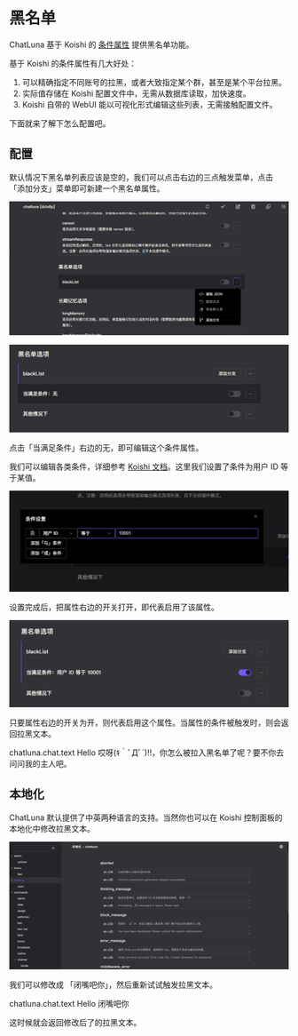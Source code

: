 # 黑名单

ChatLuna 基于 Koishi 的 [条件属性](https://koishi.chat/zh-CN/manual/usage/customize.html#%E6%9D%A1%E4%BB%B6%E5%B1%9E%E6%80%A7) 提供黑名单功能。

基于 Koishi 的条件属性有几大好处：

1. 可以精确指定不同账号的拉黑，或者大致指定某个群，甚至是某个平台拉黑。
2. 实际值存储在 Koishi 配置文件中，无需从数据库读取，加快速度。
3. Koishi 自带的 WebUI 能以可视化形式编辑这些列表，无需接触配置文件。

下面就来了解下怎么配置吧。

## 配置

默认情况下黑名单列表应该是空的，我们可以点击右边的三点触发菜单，点击 「添加分支」菜单即可新建一个黑名单属性。

![alt text](../../public/images/image-22.png)

![alt text](../../public/images/image-23.png)

点击「当满足条件」右边的无，即可编辑这个条件属性。

我们可以编辑各类条件，详细参考 [Koishi 文档](https://koishi.chat/zh-CN/manual/usage/customize.html#%E6%9D%A1%E4%BB%B6%E5%B1%9E%E6%80%A7)。这里我们设置了条件为用户 ID 等于某值。

![alt text](../../public/images/image-24.png)

设置完成后，把属性右边的开关打开，即代表启用了该属性。

![alt text](../../public/images/image-25.png)

只要属性右边的开关为开，则代表启用这个属性。当属性的条件被触发时，则会返回拉黑文本。

<chat-panel>
  <chat-message nickname="10001">chatluna.chat.text Hello</chat-message>
  <chat-message nickname="Bot">哎呀(ｷ｀ﾟДﾟ´)!!，你怎么被拉入黑名单了呢？要不你去问问我的主人吧。</chat-message>
 </chat-panel>

## 本地化

ChatLuna 默认提供了中英两种语言的支持。当然你也可以在 Koishi 控制面板的本地化中修改拉黑文本。

![alt text](../../public/images/image-26.png)

我们可以修改成 「闭嘴吧你」，然后重新试试触发拉黑文本。

<chat-panel>
  <chat-message nickname="10001">chatluna.chat.text Hello</chat-message>
  <chat-message nickname="Bot">闭嘴吧你</chat-message>
 </chat-panel>

 这时候就会返回修改后了的拉黑文本。
